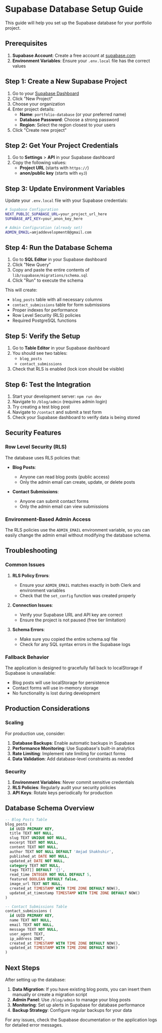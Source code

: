 # Supabase Database Setup Guide

This guide will help you set up the Supabase database for your portfolio project.

## Prerequisites

1. **Supabase Account**: Create a free account at [supabase.com](https://supabase.com)
2. **Environment Variables**: Ensure your `.env.local` file has the correct values

## Step 1: Create a New Supabase Project

1. Go to your [Supabase Dashboard](https://supabase.com/dashboard)
2. Click "New Project"
3. Choose your organization
4. Enter project details:
   - **Name**: `portfolio-database` (or your preferred name)
   - **Database Password**: Choose a strong password
   - **Region**: Select the region closest to your users
5. Click "Create new project"

## Step 2: Get Your Project Credentials

1. Go to **Settings** > **API** in your Supabase dashboard
2. Copy the following values:
   - **Project URL** (starts with `https://`)
   - **anon/public key** (starts with `eyJ`)

## Step 3: Update Environment Variables

Update your `.env.local` file with your Supabase credentials:

```bash
# Supabase Configuration
NEXT_PUBLIC_SUPABASE_URL=your_project_url_here
SUPABASE_API_KEY=your_anon_key_here

# Admin Configuration (already set)
ADMIN_EMAIL=amjaddevelopment8@gmail.com
```

## Step 4: Run the Database Schema

1. Go to **SQL Editor** in your Supabase dashboard
2. Click "New Query"
3. Copy and paste the entire contents of `lib/supabase/migrations/schema.sql`
4. Click "Run" to execute the schema

This will create:
- `blog_posts` table with all necessary columns
- `contact_submissions` table for form submissions
- Proper indexes for performance
- Row Level Security (RLS) policies
- Required PostgreSQL functions

## Step 5: Verify the Setup

1. Go to **Table Editor** in your Supabase dashboard
2. You should see two tables:
   - `blog_posts`
   - `contact_submissions`
3. Check that RLS is enabled (lock icon should be visible)

## Step 6: Test the Integration

1. Start your development server: `npm run dev`
2. Navigate to `/blog/admin` (requires admin login)
3. Try creating a test blog post
4. Navigate to `/contact` and submit a test form
5. Check your Supabase dashboard to verify data is being stored

## Security Features

### Row Level Security (RLS)

The database uses RLS policies that:

- **Blog Posts**:
  - Anyone can read blog posts (public access)
  - Only the admin email can create, update, or delete posts
  
- **Contact Submissions**:
  - Anyone can submit contact forms
  - Only the admin email can view submissions

### Environment-Based Admin Access

The RLS policies use the `ADMIN_EMAIL` environment variable, so you can easily change the admin email without modifying the database schema.

## Troubleshooting

### Common Issues

1. **RLS Policy Errors**: 
   - Ensure your `ADMIN_EMAIL` matches exactly in both Clerk and environment variables
   - Check that the `set_config` function was created properly

2. **Connection Issues**:
   - Verify your Supabase URL and API key are correct
   - Ensure the project is not paused (free tier limitation)

3. **Schema Errors**:
   - Make sure you copied the entire schema.sql file
   - Check for any SQL syntax errors in the Supabase logs

### Fallback Behavior

The application is designed to gracefully fall back to localStorage if Supabase is unavailable:

- Blog posts will use localStorage for persistence
- Contact forms will use in-memory storage
- No functionality is lost during development

## Production Considerations

### Scaling

For production use, consider:

1. **Database Backups**: Enable automatic backups in Supabase
2. **Performance Monitoring**: Use Supabase's built-in analytics
3. **Rate Limiting**: Implement rate limiting for contact forms
4. **Data Validation**: Add database-level constraints as needed

### Security

1. **Environment Variables**: Never commit sensitive credentials
2. **RLS Policies**: Regularly audit your security policies
3. **API Keys**: Rotate keys periodically for production

## Database Schema Overview

```sql
-- Blog Posts Table
blog_posts (
  id UUID PRIMARY KEY,
  title TEXT NOT NULL,
  slug TEXT UNIQUE NOT NULL,
  excerpt TEXT NOT NULL,
  content TEXT NOT NULL,
  author TEXT NOT NULL DEFAULT 'Amjad Shakhshir',
  published_at DATE NOT NULL,
  updated_at DATE NOT NULL,
  category TEXT NOT NULL,
  tags TEXT[] DEFAULT '{}',
  read_time INTEGER NOT NULL DEFAULT 5,
  featured BOOLEAN DEFAULT false,
  image_url TEXT NOT NULL,
  created_at TIMESTAMP WITH TIME ZONE DEFAULT NOW(),
  updated_at_timestamp TIMESTAMP WITH TIME ZONE DEFAULT NOW()
)

-- Contact Submissions Table
contact_submissions (
  id UUID PRIMARY KEY,
  name TEXT NOT NULL,
  email TEXT NOT NULL,
  message TEXT NOT NULL,
  user_agent TEXT,
  ip_address INET,
  created_at TIMESTAMP WITH TIME ZONE DEFAULT NOW(),
  updated_at TIMESTAMP WITH TIME ZONE DEFAULT NOW()
)
```

## Next Steps

After setting up the database:

1. **Data Migration**: If you have existing blog posts, you can insert them manually or create a migration script
2. **Admin Panel**: Use `/blog/admin` to manage your blog posts
3. **Monitoring**: Set up alerts in Supabase for database performance
4. **Backup Strategy**: Configure regular backups for your data

For any issues, check the Supabase documentation or the application logs for detailed error messages.
